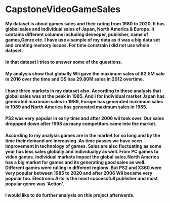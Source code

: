 # CapstoneVideoGameSales
#### My dataset is about games sales and their rating from 1980 to 2020. It has global sales and individual sales of Japan, North America & Europe. It contains different columns including deveoper, publisher, name of games,Genre etc. I have use a sample of my data as it was a big data set and creating memory issues. For time constrain i did not use whole dataset.
#### In that dataset  i tries to answer some of the questions.
#### My analysis show that globally Wii gave the maximum sales of 82.5M sale in 2016 over the time and DS has 29.80M sales in 2012 overtime.
#### I have three markets in my dataset also. According to these analysis that global sales was at the peak in 1985. And i for individual market Japan has generated maximum sales in 1989, Europe has generated maximum sales in 1989 and North America has generated maximum sales in 1985.
#### PS2 was very popular in early time and after 2006 wii took over. Our sales droppped down after 1998 as many competitors came into the market.
#### According to my analysis games are in the market for so long and by the time their demand are increasing. As time passes we have seen improvement in technology of games. Sales are also fluctuating as some year has less sales globally and individualyy as well. From PC games to video games. Individual markets impact the global sales.North America has a big market for games and its generating good sales as well. Different games were rulling in different regions. But PS2 and X360 were very popular between 1985 to 2020 and after 2006 Wii became very popular too. Electronic Arts is the most successfull publisher and most popular genre was 'Action'.
#### I would like to do further analysis on this project afterwards.
